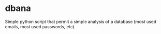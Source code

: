 # dbana
Simple python script that permit a simple analysis of a database (most used emails, most used passwords, etc).

